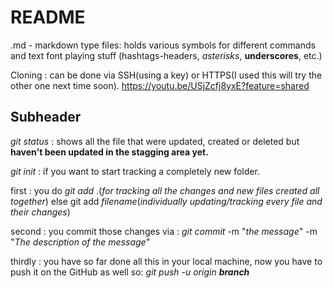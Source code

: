 # README

.md - markdown type files: holds various symbols for different commands and text font playing stuff (hashtags-headers, *asterisks*, __underscores__, etc.)

Cloning : can be done via SSH(using a key) or HTTPS(I used this will try the other one next time soon).
https://youtu.be/USjZcfj8yxE?feature=shared

## Subheader

*git status* : shows all the file that were updated, created or deleted but **haven't been updated in the stagging area yet.**

*git init* : if you want to start tracking a completely new folder.

first : you do *git add* .(_for tracking all the changes and new files created all together_)
        else git add _filename_(_individually updating/tracking every file and their changes_)

second : you commit those changes via : *git commit* -m "_the message_" -m "_The description of the message_"

thirdly : you have so far done all this in your local machine, now you have to push it on the GitHub as well so: *git push -u origin __branch__*
